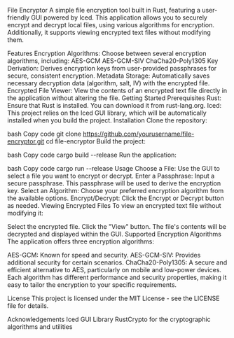 File Encryptor
A simple file encryption tool built in Rust, featuring a user-friendly GUI powered by Iced. This application allows you to securely encrypt and decrypt local files, using various algorithms for encryption. Additionally, it supports viewing encrypted text files without modifying them.

Features
Encryption Algorithms: Choose between several encryption algorithms, including:
AES-GCM
AES-GCM-SIV
ChaCha20-Poly1305
Key Derivation: Derives encryption keys from user-provided passphrases for secure, consistent encryption.
Metadata Storage: Automatically saves necessary decryption data (algorithm, salt, IV) with the encrypted file.
Encrypted File Viewer: View the contents of an encrypted text file directly in the application without altering the file.
Getting Started
Prerequisites
Rust: Ensure that Rust is installed. You can download it from rust-lang.org.
Iced: This project relies on the Iced GUI library, which will be automatically installed when you build the project.
Installation
Clone the repository:

bash
Copy code
git clone https://github.com/yourusername/file-encryptor.git
cd file-encryptor
Build the project:

bash
Copy code
cargo build --release
Run the application:

bash
Copy code
cargo run --release
Usage
Choose a File: Use the GUI to select a file you want to encrypt or decrypt.
Enter a Passphrase: Input a secure passphrase. This passphrase will be used to derive the encryption key.
Select an Algorithm: Choose your preferred encryption algorithm from the available options.
Encrypt/Decrypt: Click the Encrypt or Decrypt button as needed.
Viewing Encrypted Files
To view an encrypted text file without modifying it:

Select the encrypted file.
Click the "View" button.
The file's contents will be decrypted and displayed within the GUI.
Supported Encryption Algorithms
The application offers three encryption algorithms:

AES-GCM: Known for speed and security.
AES-GCM-SIV: Provides additional security for certain scenarios.
ChaCha20-Poly1305: A secure and efficient alternative to AES, particularly on mobile and low-power devices.
Each algorithm has different performance and security properties, making it easy to tailor the encryption to your specific requirements.

License
This project is licensed under the MIT License - see the LICENSE file for details.

Acknowledgements
Iced GUI Library
RustCrypto for the cryptographic algorithms and utilities
